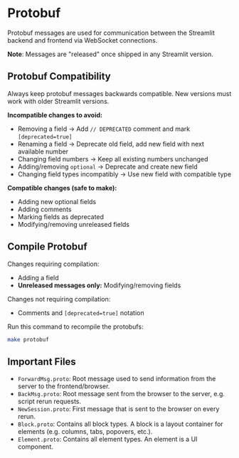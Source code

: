 # Protobuf

Protobuf messages are used for communication between the Streamlit backend and frontend via WebSocket connections.

**Note**: Messages are "released" once shipped in any Streamlit version.

## Protobuf Compatibility

Always keep protobuf messages backwards compatible. New versions must work with older Streamlit versions.

**Incompatible changes to avoid:**

- Removing a field → Add `// DEPRECATED` comment and mark `[deprecated=true]`
- Renaming a field → Deprecate old field, add new field with next available number
- Changing field numbers → Keep all existing numbers unchanged
- Adding/removing `optional` → Deprecate and create new field
- Changing field types incompatibly → Use new field with compatible type

**Compatible changes (safe to make):**

- Adding new optional fields
- Adding comments
- Marking fields as deprecated
- Modifying/removing unreleased fields

## Compile Protobuf

Changes requiring compilation:

- Adding a field
- **Unreleased messages only:** Modifying/removing fields

Changes not requiring compilation:

- Comments and `[deprecated=true]` notation

Run this command to recompile the protobufs:

```bash
make protobuf
```

## Important Files

- `ForwardMsg.proto`: Root message used to send information from the server to the frontend/browser.
- `BackMsg.proto`: Root message sent from the browser to the server, e.g. script rerun requests.
- `NewSession.proto`: First message that is sent to the browser on every rerun.
- `Block.proto`: Contains all block types. A block is a layout container for elements (e.g. columns, tabs, popovers, etc.).
- `Element.proto`: Contains all element types. An element is a UI component.
